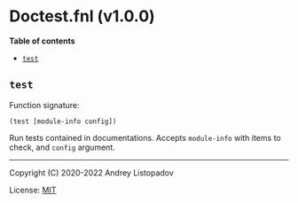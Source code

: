 # Doctest.fnl (v1.0.0)

**Table of contents**

- [`test`](#test)

## `test`
Function signature:

```
(test [module-info config])
```

Run tests contained in documentations.
Accepts `module-info` with items to check, and `config` argument.


---

Copyright (C) 2020-2022 Andrey Listopadov

License: [MIT](https://gitlab.com/andreyorst/fenneldoc/-/raw/master/LICENSE)


<!-- Generated with Fenneldoc v1.0.0
     https://gitlab.com/andreyorst/fenneldoc -->
